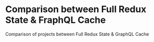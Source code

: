 # Comparison between Full Redux State & FraphQL Cache
Comparison of projects between Full Redux State &amp; GraphQL Cache
